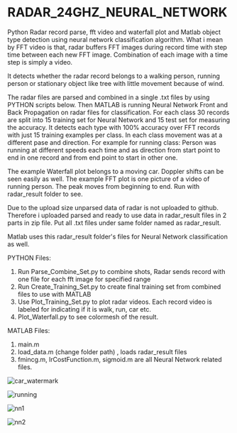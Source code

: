 # RADAR_24GHZ_NEURAL_NETWORK

Python Radar record parse, fft video and waterfall plot and Matlab object type detection using neural network classification algorithm. What i mean by FFT video is that, radar buffers FFT images during record time with step time between each new FFT image. Combination of each image with a time step is simply a video.

It detects whether the radar record belongs to a walking person, running person or stationary object like tree with little movement because of wind.

The radar files are parsed and combined in a single .txt files by using PYTHON scripts below.
Then MATLAB is running Neural Network Front and Back Propagation on radar files for classification. For each class 30 records are split into 15 training set for Neural Network and 15 test set for measuring the accuracy. It detects each type with 100% accuracy over FFT records with just 15 training examples per class. In each class movement was at a different pase and direction. For example for running class: Person was running at different speeds each time and as direction from start point to end in one record and from end point to start in other one.

The example Waterfall plot belongs to a moving car. Doppler shifts can be seen easily as well.
The example FFT plot is one picture of a video of running person. The peak moves from beginning to end. Run with radar_result folder to see. 

Due to the upload size unparsed data of radar is not uploaded to github. Therefore i uploaded parsed and ready to use data in radar_result files in 2 parts in zip file. Put all .txt files under same folder named as radar_result.

Matlab uses this radar_result folder's files for Neural Network classification as well.

PYTHON Files:
1.	Run Parse_Combine_Set.py to combine shots, Radar sends record with one file for each fft image for specified range
2.	Run Create_Training_Set.py to create final training set from combined files to use with MATLAB
3.	Use Plot_Training_Set.py to plot radar videos. Each record video is labeled for indicating if it is walk, run, car etc. 
4.  Plot_Waterfall.py to see colormesh of the result. 

MATLAB Files:
1. main.m
2. load_data.m (change folder path) , loads radar_result files
3. fmincg.m, lrCostFunction.m, sigmoid.m are all Neural Network related files.

![car_watermark](https://user-images.githubusercontent.com/61315249/82326657-d6e34300-99e5-11ea-8004-1b3b01aaef30.png)

![running](https://user-images.githubusercontent.com/61315249/82326898-37728000-99e6-11ea-909c-c5766b5d3f8d.png)

![nn1](https://user-images.githubusercontent.com/61315249/82327504-2ece7980-99e7-11ea-908c-f69e4695effc.png)

![nn2](https://user-images.githubusercontent.com/61315249/82327499-2c6c1f80-99e7-11ea-8b4b-2d39561f3492.png)

